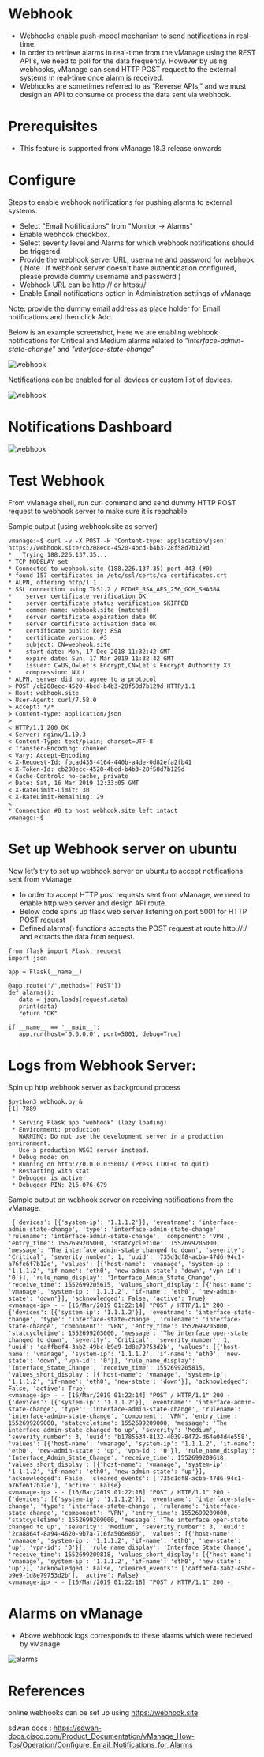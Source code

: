 # Webhook 

-   Webhooks enable push-model mechanism to send notifications in real-time.
-   In order to retrieve alarms in real-time from the vManage using the REST API's, we need to poll for the data frequently. However by using webhooks, vManage can send HTTP POST request to the external systems in real-time once alarm is received. 
-   Webhooks are sometimes referred to as “Reverse APIs,” and we must design an API to consume or process the data sent via webhook.

# Prerequisites

-  This feature is supported from vManage 18.3 release onwards

# Configure

Steps to enable webhook notifications for pushing alarms to external systems.

-    Select "Email Notifications" from "Monitor -> Alarms" 
-    Enable webhook checkbox. 
-    Select severity level and Alarms for which webhook notifications should be triggered.
-    Provide the webhook server URL, username and password for webhook. ( Note : If webhook server doesn't have authentication configured, please provide dummy username and password )
-    Webhook URL can be http:// or https://
-    Enable Email notifications option in Administration settings of vManage 

Note: provide the dummy email address as place holder for Email notifications and then click Add.

Below is an example screenshot, Here we are enabling webhook notifications for Critical and Medium alarms related to *"interface-admin-state-change"* and *"interface-state-change"*

![webhook](webhook_create_4.png)

Notifications can be enabled for all devices or custom list of devices. 

![webhook](webhook_create_3.png)

#	Notifications Dashboard 

![webhook](webhook_create_2.png)

# Test Webhook

From vManage shell, run curl command and send dummy HTTP POST request to webhook server to make sure it is reachable.

Sample output (using webhook.site as server)

```
vmanage:~$ curl -v -X POST -H 'Content-type: application/json' https://webhook.site/cb208ecc-4520-4bcd-b4b3-28f58d7b129d
*   Trying 188.226.137.35...
* TCP_NODELAY set
* Connected to webhook.site (188.226.137.35) port 443 (#0)
* found 157 certificates in /etc/ssl/certs/ca-certificates.crt
* ALPN, offering http/1.1
* SSL connection using TLS1.2 / ECDHE_RSA_AES_256_GCM_SHA384
* 	 server certificate verification OK
* 	 server certificate status verification SKIPPED
* 	 common name: webhook.site (matched)
* 	 server certificate expiration date OK
* 	 server certificate activation date OK
* 	 certificate public key: RSA
* 	 certificate version: #3
* 	 subject: CN=webhook.site
* 	 start date: Mon, 17 Dec 2018 11:32:42 GMT
* 	 expire date: Sun, 17 Mar 2019 11:32:42 GMT
* 	 issuer: C=US,O=Let's Encrypt,CN=Let's Encrypt Authority X3
* 	 compression: NULL
* ALPN, server did not agree to a protocol
> POST /cb208ecc-4520-4bcd-b4b3-28f58d7b129d HTTP/1.1
> Host: webhook.site
> User-Agent: curl/7.58.0
> Accept: */*
> Content-type: application/json
>
< HTTP/1.1 200 OK
< Server: nginx/1.10.3
< Content-Type: text/plain; charset=UTF-8
< Transfer-Encoding: chunked
< Vary: Accept-Encoding
< X-Request-Id: fbcad435-4164-440b-a4de-0d82efa2fb41
< X-Token-Id: cb208ecc-4520-4bcd-b4b3-28f58d7b129d
< Cache-Control: no-cache, private
< Date: Sat, 16 Mar 2019 12:33:05 GMT
< X-RateLimit-Limit: 30
< X-RateLimit-Remaining: 29
<
* Connection #0 to host webhook.site left intact
vmanage:~$
```

# Set up Webhook server on ubuntu

Now let’s try to set up webhook server on ubuntu to accept notifications sent from vManage

- In order to accept HTTP post requests sent from vManage, we need to enable http web server and design API route.
- Below code spins up flask web server listening on port 5001 for HTTP POST request
- Defined alarms() functions accepts the POST request at route http://<server-ip>:<port>/ and extracts the data from request.

```
from flask import Flask, request
import json

app = Flask(__name__)

@app.route('/',methods=['POST'])
def alarms():
   data = json.loads(request.data)
   print(data)
   return "OK"

if __name__ == '__main__':
   app.run(host='0.0.0.0', port=5001, debug=True)
```

# Logs from Webhook Server:

Spin up http webhook server as background process

```
$python3 webhook.py &
[1] 7889

 * Serving Flask app "webhook" (lazy loading)
 * Environment: production
   WARNING: Do not use the development server in a production environment.
   Use a production WSGI server instead.
 * Debug mode: on
 * Running on http://0.0.0.0:5001/ (Press CTRL+C to quit)
 * Restarting with stat
 * Debugger is active!
 * Debugger PIN: 216-076-679
```

Sample output on webhook server on receiving notifications from the vManage.

```
 {'devices': [{'system-ip': '1.1.1.2'}], 'eventname': 'interface-admin-state-change', 'type': 'interface-admin-state-change', 'rulename': 'interface-admin-state-change', 'component': 'VPN', 'entry_time': 1552699205000, 'statcycletime': 1552699205000, 'message': 'The interface admin-state changed to down', 'severity': 'Critical', 'severity_number': 1, 'uuid': '735d1df8-acba-47d6-94c1-a76fe6f7b12e', 'values': [{'host-name': 'vmanage', 'system-ip': '1.1.1.2', 'if-name': 'eth0', 'new-admin-state': 'down', 'vpn-id': '0'}], 'rule_name_display': 'Interface_Admin_State_Change', 'receive_time': 1552699205615, 'values_short_display': [{'host-name': 'vmanage', 'system-ip': '1.1.1.2', 'if-name': 'eth0', 'new-admin-state': 'down'}], 'acknowledged': False, 'active': True}
<vmanage-ip> - - [16/Mar/2019 01:22:14] "POST / HTTP/1.1" 200 -
{'devices': [{'system-ip': '1.1.1.2'}], 'eventname': 'interface-state-change', 'type': 'interface-state-change', 'rulename': 'interface-state-change', 'component': 'VPN', 'entry_time': 1552699205000, 'statcycletime': 1552699205000, 'message': 'The interface oper-state changed to down', 'severity': 'Critical', 'severity_number': 1, 'uuid': 'caffbef4-3ab2-49bc-b9e9-1d8e79753d2b', 'values': [{'host-name': 'vmanage', 'system-ip': '1.1.1.2', 'if-name': 'eth0', 'new-state': 'down', 'vpn-id': '0'}], 'rule_name_display': 'Interface_State_Change', 'receive_time': 1552699205815, 'values_short_display': [{'host-name': 'vmanage', 'system-ip': '1.1.1.2', 'if-name': 'eth0', 'new-state': 'down'}], 'acknowledged': False, 'active': True}
<vmanage-ip> - - [16/Mar/2019 01:22:14] "POST / HTTP/1.1" 200 -
{'devices': [{'system-ip': '1.1.1.2'}], 'eventname': 'interface-admin-state-change', 'type': 'interface-admin-state-change', 'rulename': 'interface-admin-state-change', 'component': 'VPN', 'entry_time': 1552699209000, 'statcycletime': 1552699209000, 'message': 'The interface admin-state changed to up', 'severity': 'Medium', 'severity_number': 3, 'uuid': 'b1785534-8132-4039-8472-d64e04d4e558', 'values': [{'host-name': 'vmanage', 'system-ip': '1.1.1.2', 'if-name': 'eth0', 'new-admin-state': 'up', 'vpn-id': '0'}], 'rule_name_display': 'Interface_Admin_State_Change', 'receive_time': 1552699209618, 'values_short_display': [{'host-name': 'vmanage', 'system-ip': '1.1.1.2', 'if-name': 'eth0', 'new-admin-state': 'up'}], 'acknowledged': False, 'cleared_events': ['735d1df8-acba-47d6-94c1-a76fe6f7b12e'], 'active': False}
<vmanage-ip> - - [16/Mar/2019 01:22:18] "POST / HTTP/1.1" 200 -
{'devices': [{'system-ip': '1.1.1.2'}], 'eventname': 'interface-state-change', 'type': 'interface-state-change', 'rulename': 'interface-state-change', 'component': 'VPN', 'entry_time': 1552699209000, 'statcycletime': 1552699209000, 'message': 'The interface oper-state changed to up', 'severity': 'Medium', 'severity_number': 3, 'uuid': '2ca8864f-8a94-4620-9b7a-716fa506e860', 'values': [{'host-name': 'vmanage', 'system-ip': '1.1.1.2', 'if-name': 'eth0', 'new-state': 'up', 'vpn-id': '0'}], 'rule_name_display': 'Interface_State_Change', 'receive_time': 1552699209818, 'values_short_display': [{'host-name': 'vmanage', 'system-ip': '1.1.1.2', 'if-name': 'eth0', 'new-state': 'up'}], 'acknowledged': False, 'cleared_events': ['caffbef4-3ab2-49bc-b9e9-1d8e79753d2b'], 'active': False}
<vmanage-ip> - - [16/Mar/2019 01:22:18] "POST / HTTP/1.1" 200 -
```

# Alarms on vManage

-	Above webhook logs corresponds to these alarms which were recieved by vManage.

![alarms](alarms.png)

# References

online webhooks can be set up using https://webhook.site

sdwan docs : https://sdwan-docs.cisco.com/Product_Documentation/vManage_How-Tos/Operation/Configure_Email_Notifications_for_Alarms
